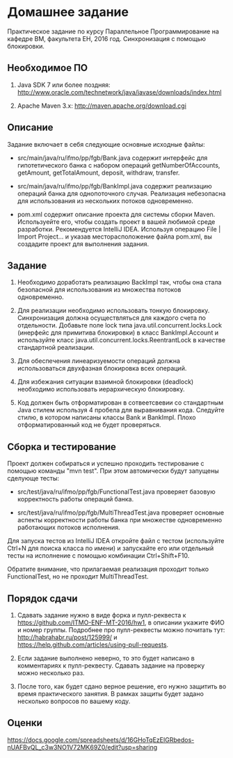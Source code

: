 Домашнее задание
================
Практическое задание по курсу Параллельное Программирование на кафедре ВМ, факультета ЕН, 2016 год.
Синхронизация с помощью блокировки.

Необходимое ПО
--------------
1. Java SDK 7 или более поздняя:
   http://www.oracle.com/technetwork/java/javase/downloads/index.html

2. Apache Maven 3.x:
   http://maven.apache.org/download.cgi

Описание
--------
Задание включает в себя следующие основные исходные файлы:

* src/main/java/ru/ifmo/pp/fgb/Bank.java содержит интерфейс для гипотетического
  банка с набором операций getNumberOfAccounts, getAmount, getTotalAmount, deposit, withdraw, transfer.

* src/main/java/ru/ifmo/pp/fgb/BankImpl.java содержит реализацию операций банка для
  однопоточного случая. Реализация небезопасна для использования из нескольких потоков одновременно.

* pom.xml содержит описание проекта для системы сборки Maven. Используейте его, чтобы создать проект в вашей
  любимой среде разработки. Рекомендуется IntelliJ IDEA. Используя операцию File | Import Project... и указав
  месторасположение файла pom.xml, вы создадите проект для выполнения задания.

Задание
-------
1. Необходимо доработать реализацию BackImpl так, чтобы она стала безопасной для использования из множества
   потоков одновременно.

2. Для реализации необходимо использовать тонкую блокировку. Синхронизация должна осуществляться для
   каждого счета по отдельности. Добавьте поле lock типа java.util.concurrent.locks.Lock (инерфейс для примитива
   блокировки) в класс BankImpl.Account и используйте класс java.util.concurrent.locks.ReentrantLock в качестве
   стандартной реализации.

3. Для обеспечения линеаризуемости операций должна использоваться двухфазная блокировка всех операций.

4. Для избежания ситуации взаимной блокировки (deadlock) необходимо использовать иерархическую блокировку.

5. Код должен быть отформатирован в сотвеетсвевии со стандартным Java стилем используя 4 пробела для выравнивания
   кода. Следуйте стилю, в котором написаны классы Bank и BankImpl. Плохо отформатированный код не будет проверяться.

Сборка и тестирование
---------------------
Проект должен собираться и успешно проходить тестирование с помощью команды "mvn test".
При этом автомически будут запущены сделующе тесты:

* src/test/java/ru/ifmo/pp/fgb/FunctionalTest.java проверяет базовую корректность работы операций банка.

* src/test/java/ru/ifmo/pp/fgb/MultiThreadTest.java проверяет основные аспекты корректности работы банка при
  множестве одновременно работающих потоков исполнения.

Для запуска тестов из IntelliJ IDEA откройте файл с тестом (используйте Сtrl+N для поиска класса по имени) и
запускайте его или отдельный тесты на исполнение с помощью комбинации Ctrl+Shift+F10.

Обратите внимание, что прилагаемая реализация проходит только FunctionalTest, но не проходит MultiThreadTest.

Порядок сдачи
-------------
1. Сдавать задание нужно в виде форка и пулл-реквеста к https://github.com/ITMO-ENF-MT-2016/hw1,
   в описании укажите ФИО и номер группы.
   Подробнее про пулл-реквесты можно почитать тут:
   http://habrahabr.ru/post/125999/ и https://help.github.com/articles/using-pull-requests.

2. Если задание выполнено неверно, то это будет написано в комментариях к пулл-реквесту.
   Сдавать задание на проверку можно несколько раз.

3. После того, как будет сдано верное решение, его нужно защитить во время практического занятия.
   В рамках защиты будет задано несколько вопросов по вашему коду.

Оценки
------
https://docs.google.com/spreadsheets/d/16GHoTqEzEIGRbedos-nUAFBvQL_c3w3NO1V72MK69Z0/edit?usp=sharing

